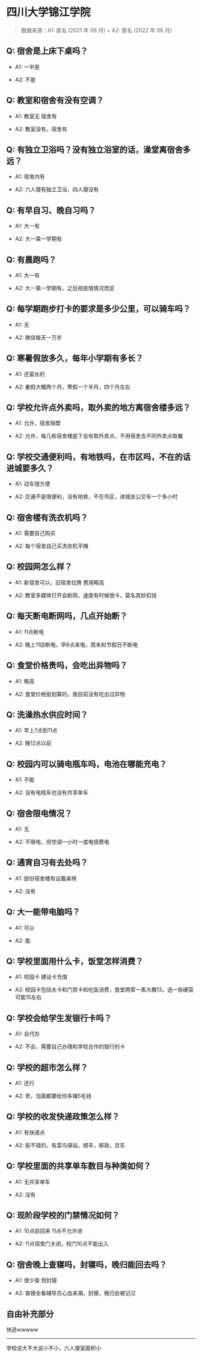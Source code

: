 # 四川大学锦江学院

> 数据来源：A1: 匿名 (2021 年 06 月) + A2: 匿名 (2022 年 06 月)

## Q: 宿舍是上床下桌吗？

- A1: 一半是

- A2: 不是

## Q: 教室和宿舍有没有空调？

- A1: 教室无 宿舍有

- A2: 教室没有，宿舍有

## Q: 有独立卫浴吗？没有独立浴室的话，澡堂离宿舍多远？

- A1: 宿舍内有

- A2: 六人寝有独立卫浴，四人寝没有

## Q: 有早自习、晚自习吗？

- A1: 大一有

- A2: 大一第一学期有

## Q: 有晨跑吗？

- A1: 大一有

- A2: 大一第一学期有，之后视疫情情况而定

## Q: 每学期跑步打卡的要求是多少公里，可以骑车吗？

- A1: 无

- A2: 微信每天一万步

## Q: 寒暑假放多久，每年小学期有多长？

- A1: 还蛮长的

- A2: 暑假大概两个月，寒假一个半月，四个月左右

## Q: 学校允许点外卖吗，取外卖的地方离宿舍楼多远？

- A1: 允许，宿舍隔壁

- A2: 允许，每几栋宿舍楼底下会有取外卖点，不用宿舍去不同外卖点取餐

## Q: 学校交通便利吗，有地铁吗，在市区吗，不在的话进城要多久？

- A1: 动车很方便

- A2: 交通不是很便利，没有地铁，不在市区，进城坐公交车一个多小时

## Q: 宿舍楼有洗衣机吗？

- A1: 需要自己购买

- A2: 每个宿舍自己买洗衣机平摊

## Q: 校园网怎么样？

- A1: 新宿舍可以，旧宿舍拉胯 费用略高

- A2: 教室多媒体打开会断网，速度有时候很卡，莫名其妙扣钱

## Q: 每天断电断网吗，几点开始断？

- A1: 11点断电

- A2: 晚上11店断电，早6点来电，周末和节假日不断电

## Q: 食堂价格贵吗，会吃出异物吗？

- A1: 略高

- A2: 食堂价格挺划算的，我目前没有吃出过异物

## Q: 洗澡热水供应时间？

- A1: 早上7点到11点

- A2: 晚12点以前

## Q: 校园内可以骑电瓶车吗，电池在哪能充电？

- A1: 不能

- A2: 没有电瓶车也没有共享单车

## Q: 宿舍限电情况？

- A1: 无

- A2: 不限电，但空调一小时一度电很费电

## Q: 通宵自习有去处吗？

- A1: 部份宿舍楼有设置桌椅

- A2: 没有

## Q: 大一能带电脑吗？

- A1: 可以

- A2: 能

## Q: 学校里面用什么卡，饭堂怎样消费？

- A1: 校园卡 建设卡充值

- A2: 校园卡包括水卡和门禁卡和吃饭消费，食堂两荤一素大概13，选一些硬菜可能15左右

## Q: 学校会给学生发银行卡吗？

- A1: 会代办

- A2: 不会，需要自己办理和学校合作的银行的卡

## Q: 学校的超市怎么样？

- A1: 还行

- A2: 贵，泡面都要给你多赚5毛钱

## Q: 学校的收发快递政策怎么样？

- A1: 有快递点

- A2: 挺不错的，有菜鸟驿站，顺丰，邮政，京东

## Q: 学校里面的共享单车数目与种类如何？

- A1: 无共享单车

- A2: 没有

## Q: 现阶段学校的门禁情况如何？

- A1: 10点前回来 11点不允许进

- A2: 11点宿舍门关闭，校门10点不能出入

## Q: 宿舍晚上查寝吗，封寝吗，晚归能回去吗？

- A1: 很少查 但封寝

- A2: 查寝全看辅导员心血来潮，封寝，晚归会被记过

## 自由补充部分

快逃wwwww

***

学校说大不大说小不小，六人寝室面积小